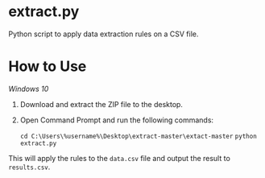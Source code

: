 extract.py
==========

Python script to apply data extraction rules on a CSV file.

How to Use
==========

*Windows 10*

1. Download and extract the ZIP file to the desktop.
2. Open Command Prompt and run the following commands:

   `cd C:\Users\%username%\Desktop\extract-master\extact-master`
   `python extract.py`

This will apply the rules to the `data.csv` file and output the result to `results.csv`.
